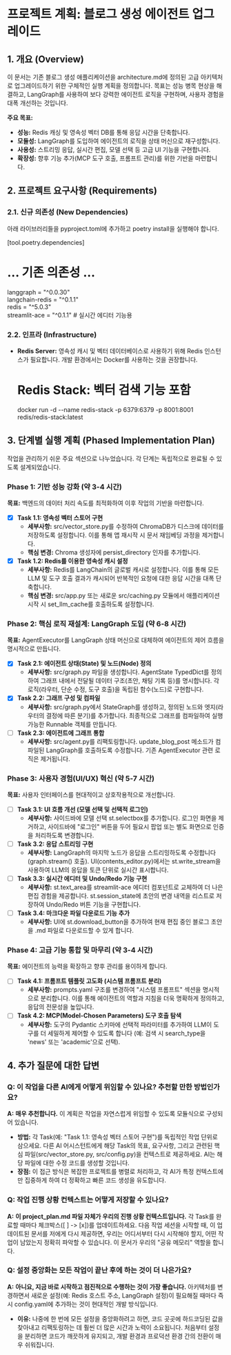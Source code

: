 # **프로젝트 계획: 블로그 생성 에이전트 업그레이드**

## **1. 개요 (Overview)**

이 문서는 기존 블로그 생성 애플리케이션을 architecture.md에 정의된 고급 아키텍처로 업그레이드하기 위한 구체적인 실행 계획을 정의합니다. 목표는 성능 병목 현상을 해결하고, LangGraph를 사용하여 보다 강력한 에이전트 로직을 구현하며, 사용자 경험을 대폭 개선하는 것입니다.

**주요 목표:**

* **성능:** Redis 캐싱 및 영속성 벡터 DB를 통해 응답 시간을 단축합니다.  
* **모듈성:** LangGraph를 도입하여 에이전트의 로직을 상태 머신으로 재구성합니다.  
* **사용성:** 스트리밍 응답, 실시간 편집, 모델 선택 등 고급 UI 기능을 구현합니다.  
* **확장성:** 향후 기능 추가(MCP 도구 호출, 프롬프트 관리)를 위한 기반을 마련합니다.

## **2. 프로젝트 요구사항 (Requirements)**

### **2.1. 신규 의존성 (New Dependencies)**

아래 라이브러리들을 pyproject.toml에 추가하고 poetry install을 실행해야 합니다.

[tool.poetry.dependencies]  
# ... 기존 의존성 ...  
langgraph = "^0.0.30"  
langchain-redis = "^0.1.1"  
redis = "^5.0.3"  
streamlit-ace = "^0.1.1"  # 실시간 에디터 기능용

### **2.2. 인프라 (Infrastructure)**

* **Redis Server:** 영속성 캐시 및 벡터 데이터베이스로 사용하기 위해 Redis 인스턴스가 필요합니다. 개발 환경에서는 Docker를 사용하는 것을 권장합니다.  
  # Redis Stack: 벡터 검색 기능 포함  
  docker run -d --name redis-stack -p 6379:6379 -p 8001:8001 redis/redis-stack:latest

## **3. 단계별 실행 계획 (Phased Implementation Plan)**

작업을 관리하기 쉬운 주요 섹션으로 나누었습니다. 각 단계는 독립적으로 완료될 수 있도록 설계되었습니다.

### **Phase 1: 기반 성능 강화 (약 3-4 시간)**

**목표:** 백엔드의 데이터 처리 속도를 최적화하여 이후 작업의 기반을 마련합니다.

* [X] **Task 1.1: 영속성 벡터 스토어 구현**  
  * **세부사항:** src/vector_store.py를 수정하여 ChromaDB가 디스크에 데이터를 저장하도록 설정합니다. 이를 통해 앱 재시작 시 문서 재임베딩 과정을 제거합니다.  
  * **핵심 변경:** Chroma 생성자에 persist_directory 인자를 추가합니다.  
* [X] **Task 1.2: Redis를 이용한 영속성 캐시 설정**  
  * **세부사항:** Redis를 LangChain의 글로벌 캐시로 설정합니다. 이를 통해 모든 LLM 및 도구 호출 결과가 캐시되어 반복적인 요청에 대한 응답 시간을 대폭 단축합니다.  
  * **핵심 변경:** src/app.py 또는 새로운 src/caching.py 모듈에서 애플리케이션 시작 시 set_llm_cache를 호출하도록 설정합니다.

### **Phase 2: 핵심 로직 재설계: LangGraph 도입 (약 6-8 시간)**

**목표:** AgentExecutor를 LangGraph 상태 머신으로 대체하여 에이전트의 제어 흐름을 명시적으로 만듭니다.

* [X] **Task 2.1: 에이전트 상태(State) 및 노드(Node) 정의**  
  * **세부사항:** src/graph.py 파일을 생성합니다. AgentState TypedDict를 정의하여 그래프 내에서 전달될 데이터 구조(초안, 채팅 기록 등)를 명시합니다. 각 로직(라우터, 단순 수정, 도구 호출)을 독립된 함수(노드)로 구현합니다.  
* [X] **Task 2.2: 그래프 구성 및 컴파일**  
  * **세부사항:** src/graph.py에서 StateGraph를 생성하고, 정의된 노드와 엣지(라우터의 결정에 따른 분기)를 추가합니다. 최종적으로 그래프를 컴파일하여 실행 가능한 Runnable 객체를 만듭니다.  
* [ ] **Task 2.3: 에이전트에 그래프 통합**  
  * **세부사항:** src/agent.py를 리팩토링합니다. update_blog_post 메소드가 컴파일된 LangGraph를 호출하도록 수정합니다. 기존 AgentExecutor 관련 로직은 제거됩니다.

### **Phase 3: 사용자 경험(UI/UX) 혁신 (약 5-7 시간)**

**목표:** 사용자 인터페이스를 현대적이고 상호작용적으로 개선합니다.

* [ ] **Task 3.1: UI 흐름 개선 (모델 선택 및 선택적 로그인)**  
  * **세부사항:** 사이드바에 모델 선택 st.selectbox를 추가합니다. 로그인 화면을 제거하고, 사이드바에 "로그인" 버튼을 두어 필요시 팝업 또는 별도 화면으로 인증을 처리하도록 변경합니다.  
* [ ] **Task 3.2: 응답 스트리밍 구현**  
  * **세부사항:** LangGraph의 마지막 노드가 응답을 스트리밍하도록 수정합니다 (graph.stream() 호출). UI(contents_editor.py)에서는 st.write_stream을 사용하여 LLM의 응답을 토큰 단위로 실시간 표시합니다.  
* [ ] **Task 3.3: 실시간 에디터 및 Undo/Redo 기능 구현**  
  * **세부사항:** st.text_area를 streamlit-ace 에디터 컴포넌트로 교체하여 더 나은 편집 경험을 제공합니다. st.session_state에 초안의 변경 내역을 리스트로 저장하여 Undo/Redo 버튼 기능을 구현합니다.  
* [ ] **Task 3.4: 마크다운 파일 다운로드 기능 추가**  
  * **세부사항:** UI에 st.download_button을 추가하여 현재 편집 중인 블로그 초안을 .md 파일로 다운로드할 수 있게 합니다.

### **Phase 4: 고급 기능 통합 및 마무리 (약 3-4 시간)**

**목표:** 에이전트의 능력을 확장하고 향후 관리를 용이하게 합니다.

* [ ] **Task 4.1: 프롬프트 템플릿 고도화 (시스템 프롬프트 분리)**  
  * **세부사항:** prompts.yaml 구조를 변경하여 "시스템 프롬프트" 섹션을 명시적으로 분리합니다. 이를 통해 에이전트의 역할과 지침을 더욱 명확하게 정의하고, 응답의 전문성을 높입니다.  
* [ ] **Task 4.2: MCP(Model-Chosen Parameters) 도구 호출 탐색**  
  * **세부사항:** 도구의 Pydantic 스키마에 선택적 파라미터를 추가하여 LLM이 도구를 더 세밀하게 제어할 수 있도록 합니다 (예: 검색 시 search_type을 'news' 또는 'academic'으로 선택).

## **4. 추가 질문에 대한 답변**

### **Q: 이 작업을 다른 AI에게 어떻게 위임할 수 있나요? 추천할 만한 방법인가요?**

**A:** **매우 추천합니다.** 이 계획은 작업을 자연스럽게 위임할 수 있도록 모듈식으로 구성되어 있습니다.

* **방법:** 각 Task(예: "Task 1.1: 영속성 벡터 스토어 구현")를 독립적인 작업 단위로 삼으세요. 다른 AI 어시스턴트에게 해당 Task의 목표, 요구사항, 그리고 관련된 핵심 파일(src/vector_store.py, src/config.py)을 컨텍스트로 제공하세요. AI는 해당 파일에 대한 수정 코드를 생성할 것입니다.  
* **장점:** 이 접근 방식은 복잡한 프로젝트를 병렬로 처리하고, 각 AI가 특정 컨텍스트에만 집중하게 하여 더 정확하고 빠른 코드 생성을 유도합니다.

### **Q: 작업 진행 상황 컨텍스트는 어떻게 저장할 수 있나요?**

**A:** **이 project_plan.md 파일 자체가 우리의 진행 상황 컨텍스트입니다.** 각 Task를 완료할 때마다 체크박스([ ] -> [x])를 업데이트하세요. 다음 작업 세션을 시작할 때, 이 업데이트된 문서를 저에게 다시 제공하면, 우리는 어디서부터 다시 시작해야 할지, 어떤 작업이 남았는지 정확히 파악할 수 있습니다. 이 문서가 우리의 "공유 메모리" 역할을 합니다.

### **Q: 설정 중앙화는 모든 작업이 끝난 후에 하는 것이 더 나은가요?**

**A:** **아니요, 지금 바로 시작하고 점진적으로 수행하는 것이 가장 좋습니다.** 아키텍처를 변경하면서 새로운 설정(예: Redis 호스트 주소, LangGraph 설정)이 필요해질 때마다 즉시 config.yaml에 추가하는 것이 현대적인 개발 방식입니다.

* **이유:** 나중에 한 번에 모든 설정을 중앙화하려고 하면, 코드 곳곳에 하드코딩된 값을 찾아내고 리팩토링하는 데 훨씬 더 많은 시간과 노력이 소요됩니다. 처음부터 설정을 분리하면 코드가 깨끗하게 유지되고, 개발 환경과 프로덕션 환경 간의 전환이 매우 쉬워집니다.
